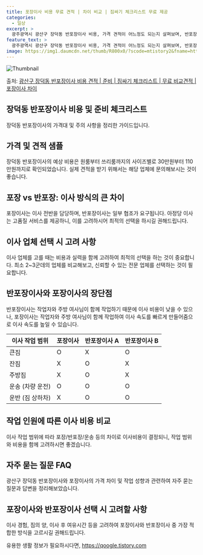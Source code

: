 ```yaml
---
title: 포장이사 비용 무료 견적 | 차이 비교 | 짐싸기 체크리스트 무료 제공
categories:
  - 일상
excerpt: >
  광주광역시 광산구 장덕동 반포장이사 비용, 가격 견적이 어느정도 되는지 살펴보며, 반포장이사를 준비함에 있어 짐싸기 준비 체크리스트가 무엇인지 보겠습니다. 마지막으로 포장이사와 차이점을 통해 무료 비교견적으로 어떤 것이 더 합리적인 선택인지 공유 드립니다.광산구 장덕동 포장이사 견적 샘플 보기 👈 클릭광산구 장덕동 포장이사 가격 살펴보기 👈 클릭광산구 장덕동 반포장이사 평균 이사 비용평수광산구 장덕동 평균 이사 비용원룸 이사9평 이하 (1톤)30만원~투룸/쓰리룸 이사16평 ~ 20평 (2.5톤)80만원~쓰리룸 이사21평 (5톤) ~110만원~우리집 무료 이사견적 받기 👈 클릭포장 vs 반포장: 이사 방식의 큰 차이이사 방식에 따른 서비스 범위와 과금 차이가 있습니다.포장이사는 이사 전반을 담당하며,..
feature_text: >
  광주광역시 광산구 장덕동 반포장이사 비용, 가격 견적이 어느정도 되는지 살펴보며, 반포장이사를 준비함에 있어 짐싸기 준비 체크리스트가 무엇인지 보겠습니다. 마지막으로 포장이사와 차이점을 통해 무료 비교견적으로 어떤 것이 더 합리적인 선택인지 공유 드립니다.광산구 장덕동 포장이사 견적 샘플 보기 👈 클릭광산구 장덕동 포장이사 가격 살펴보기 👈 클릭광산구 장덕동 반포장이사 평균 이사 비용평수광산구 장덕동 평균 이사 비용원룸 이사9평 이하 (1톤)30만원~투룸/쓰리룸 이사16평 ~ 20평 (2.5톤)80만원~쓰리룸 이사21평 (5톤) ~110만원~우리집 무료 이사견적 받기 👈 클릭포장 vs 반포장: 이사 방식의 큰 차이이사 방식에 따른 서비스 범위와 과금 차이가 있습니다.포장이사는 이사 전반을 담당하며,..
image: https://img1.daumcdn.net/thumb/R800x0/?scode=mtistory2&fname=https%3A%2F%2Fblog.kakaocdn.net%2Fdn%2Fc9DdFg%2FbtsHcmUPHCO%2FeXCWYPIkdhkv4QFaRjaGZ1%2Fimg.webp
---
```


![Thumbnail](https://img1.daumcdn.net/thumb/R800x0/?scode=mtistory2&fname=https%3A%2F%2Fblog.kakaocdn.net%2Fdn%2Fc9DdFg%2FbtsHcmUPHCO%2FeXCWYPIkdhkv4QFaRjaGZ1%2Fimg.webp)

<p>출처: <a href="https://qoogle.tistory.com/9515" rel="dofollow">광산구 장덕동 반포장이사 비용 견적 | 준비 | 짐싸기 체크리스트 | 무료 비교견적 | 포장이사 차이</a> </p>

## 장덕동 반포장이사 비용 및 준비 체크리스트

장덕동 반포장이사의 가격대 및 주의 사항을 정리한 가이드입니다.

## **가격 및 견적 샘플**

장덕동 반포장이사의 예상 비용은 원룸부터 쓰리룸까지의 사이즈별로 30만원부터 110만원까지로 확인되었습니다. 실제 견적을 받기 위해서는 해당
업체에 문의해보시는 것이 좋습니다.

## **포장 vs 반포장: 이사 방식의 큰 차이**

포장이사는 이사 전반을 담당하며, 반포장이사는 일부 협조가 요구됩니다. 아정당 이사는 고품질 서비스를 제공하니, 이를 고려하시어 최적의
선택을 하시길 권해드립니다.

## **이사 업체 선택 시 고려 사항**

이사 업체를 고를 때는 비용과 실력을 함께 고려하여 최적의 선택을 하는 것이 중요합니다. 최소 2~3군데의 업체를 비교해보고, 신뢰할 수
있는 전문 업체를 선택하는 것이 필요합니다.

## **반포장이사와 포장이사의 장단점**

반포장이사는 작업자와 주방 여사님이 함께 작업하기 때문에 이사 비용이 낮을 수 있으나, 포장이사는 작업자와 주방 여사님이 함께 작업하여 이사
속도를 빠르게 만들어줌으로 이사 속도를 높일 수 있습니다.

이사 작업 범위 | 포장이사 | 반포장이사 A | 반포장이사 B  
---|---|---|---  
큰짐 | O | X | O  
잔짐 | X | O | X  
주방짐 | X | O | X  
운송 (차량 운전) | O | O | O  
운반 (짐 상하차) | X | O | O  
  
## **작업 인원에 따른 이사 비용 비교**

이사 작업 범위에 따라 포장/반포장/운송 등의 차이로 이사비용이 결정되니, 작업 범위와 비용을 함께 고려하시면 좋겠습니다.

## **자주 묻는 질문 FAQ**

광산구 장덕동 반포장이사와 포장이사의 가격 차이 및 작업 성향과 관련하여 자주 묻는 질문과 답변을 정리해보았습니다.

## **포장이사와 반포장이사 선택 시 고려할 사항**

이사 경험, 짐의 양, 이사 후 여유시간 등을 고려하여 포장이사와 반포장이사 중 가장 적합한 방식을 고르시길 권해드립니다.



 

유용한 생활 정보가 필요하시다면, <a href="https://qoogle.tistory.com" rel="dofollow">https://qoogle.tistory.com</a>


